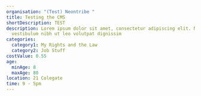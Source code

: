 ```yaml
---
organisation: "(Test) Neontribe "
title: Testing the CMS
shortDescription: TEST
description: Lorem ipsum dolor sit amet, consectetur adipiscing elit. Nunc
  vestibulum nibh ut leo volutpat dignissim
categories:
  category1: My Rights and the Law
  category2: Job Stuff
costValue: 0.55
age:
  minAge: 8
  maxAge: 80
location: 21 Colegate
time: 9 - 5pm
---
```

